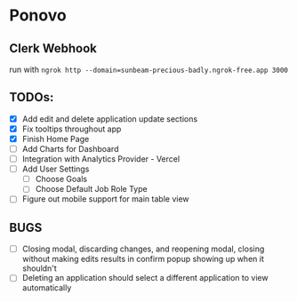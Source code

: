 # Ponovo

## Clerk Webhook

run with `ngrok http --domain=sunbeam-precious-badly.ngrok-free.app 3000`

## TODOs:

- [x] Add edit and delete application update sections
- [x] Fix tooltips throughout app
- [x] Finish Home Page
- [ ] Add Charts for Dashboard
- [ ] Integration with Analytics Provider - Vercel
- [ ] Add User Settings
  - [ ] Choose Goals
  - [ ] Choose Default Job Role Type
- [ ] Figure out mobile support for main table view

## BUGS

- [ ] Closing modal, discarding changes, and reopening modal, closing without making edits results in confirm popup showing up when it shouldn't
- [ ] Deleting an application should select a different application to view automatically
